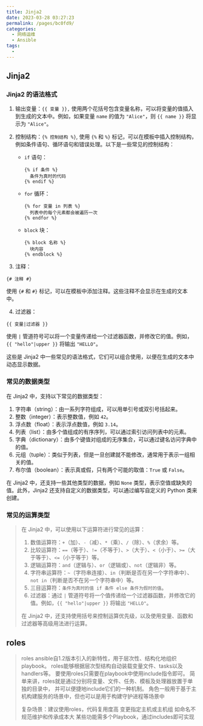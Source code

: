 ```yaml
---
title: Jinja2
date: 2023-03-28 03:27:23
permalink: /pages/bc0fd9/
categories:
  - 网络运维
  - Ansible
tags:
  - 
---
```




## Jinja2

### Jinja2 的语法格式

1. 输出变量：`{{ 变量 }},` 使用两个花括号包含变量名称，可以将变量的值插入到生成的文本中。例如，如果变量 `name` 的值为 `"Alice"`，则 `{{ name }}` 将显示为 `"Alice"`。

2. 控制结构：`{% 控制结构 %}`, 使用 `{%` 和 `%}` 标记，可以在模板中插入控制结构，例如条件语句、循环语句和错误处理。以下是一些常见的控制结构：

     - `if` 语句：

         ```jinja2
         {% if 条件 %}
           条件为真时的代码
         {% endif %}
         ```

     - `for` 循环：

         ```jinja2
         {% for 变量 in 列表 %}
           列表中的每个元素都会被遍历一次
         {% endfor %}
         ```

     - `block` 块：

         ```jinja2
         {% block 名称 %}
           块内容
         {% endblock %}
         ```

3. 注释：

```jinja2
{# 注释 #}
```

使用 `{#` 和 `#}` 标记，可以在模板中添加注释。这些注释不会显示在生成的文本中。

4. 过滤器：

```jinja2
{{ 变量|过滤器 }}
```

使用 `|` 管道符号可以将一个变量传递给一个过滤器函数，并修改它的值。例如，`{{ "hello"|upper }}` 将输出 `"HELLO"`。

这些是 Jinja2 中一些常见的语法格式，它们可以组合使用，以便在生成的文本中动态显示数据。

### 常见的数据类型

在 Jinja2 中，支持以下常见的数据类型：

1. 字符串（string）：由一系列字符组成，可以用单引号或双引号括起来。
2. 整数（integer）：表示整数值，例如 `42`。
3. 浮点数（float）：表示浮点数值，例如 `3.14`。
4. 列表（list）：由多个值组成的有序序列，可以通过索引访问列表中的元素。
5. 字典（dictionary）：由多个键值对组成的无序集合，可以通过键名访问字典中的值。
6. 元组（tuple）：类似于列表，但是一旦创建就不能修改，通常用于表示一组相关的值。
7. 布尔值（boolean）：表示真或假，只有两个可能的取值：`True` 或 `False`。

在 Jinja2 中，还支持一些其他类型的数据，例如 `None` 类型，表示空值或缺失的值。此外，Jinja2 还支持自定义的数据类型，可以通过编写自定义的 Python 类来创建。

### 常见的运算类型

> 在 Jinja2 中，可以使用以下运算符进行常见的运算：
>
>   1. 数值运算符：`+`（加）、`-`（减）、`*`（乘）、`/`（除）、`%`（求余）等。
>   2. 比较运算符：`==`（等于）、`!=`（不等于）、`>`（大于）、`<`（小于）、`>=`（大于等于）、`<=`（小于等于）等。
>   3. 逻辑运算符：`and`（逻辑与）、`or`（逻辑或）、`not`（逻辑非）等。
>   4. 字符串运算符：`~`（字符串连接）、`in`（判断是否在另一个字符串中）、`not in`（判断是否不在另一个字符串中）等。
>   5. 三目运算符：`条件为真时的值 if 条件 else 条件为假时的值`。
>   6. 过滤器：通过 `|` 管道符号将一个值传递给一个过滤器函数，并修改它的值。例如，`{{ "hello"|upper }}` 将输出 `"HELLO"`。
>
> 在 Jinja2 中，还支持使用括号来控制运算优先级，以及使用变量、函数和过滤器等高级用法进行运算。

## roles

> roles
> ansible自1.2版本引入的新特性，用于层次性、结构化地组织playbook。
> roles能够根据层次型结构自动装载变量文件、tasks以及handlers等。
> 要使用roles只需要在playbook中使用include指令即可。
> 简单来讲，roles就是通过分别将变量、文件、任务、模板及处理器放置于单独的目录中，
> 并可以便捷地include它们的一种机制。
> 角色一般用于基于主机构建服务的场景中，但也可以是用于构建守护进程等场景中
>
> 复杂场景：建议使用roles，代码复用度高
> 变更指定主机或主机组
> 如命名不规范维护和传承成本大
> 某些功能需多个Playbook，通过includes即可实现
